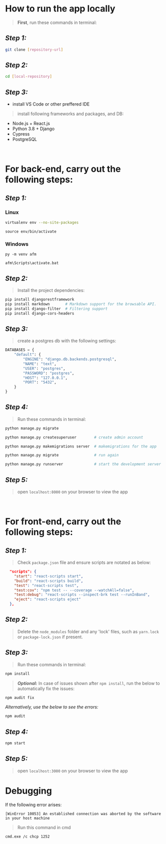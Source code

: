 # **How to run the app locally**

>**First**, run these commands in terminal:
## _Step 1:_

```sh
git clone [repository-url]
```

## _Step 2:_

```sh
cd [local-repository]
```

## _Step 3:_
- install VS Code or other preffered IDE

>install following frameworks and packages, and DB:
- Node.js + React.js
- Python 3.8 + Django
- Cypress
- PostgreSQL

<br />

# **For back-end, carry out the following steps:**

## _Step 1:_
### Linux
```sh
virtualenv env --no-site-packages
```
```
source env/bin/activate
```
### Windows 
```console
py -m venv afm
```
```console
afm\Scripts\activate.bat
```

## _Step 2:_
>Install the project dependencies:

```sh
pip install djangorestframework
pip install markdown       # Markdown support for the browsable API.
pip install django-filter  # Filtering support
pip install django-cors-headers
```

## _Step 3:_
>create a postgres db with the following settings:

```python
DATABASES = {
    "default": {
        "ENGINE": "django.db.backends.postgresql",
        "NAME": "text",
        "USER": "postgres",
        "PASSWORD": "postgres",
        "HOST": "127.0.0.1",
        "PORT": "5432",
    }
}
```

## _Step 4:_
>Run these commands in terminal:

```sh
python manage.py migrate

python manage.py createsuperuser        # create admin account

python manage.py makemigrations server  # makemigrations for the app

python manage.py migrate                # run again

python manage.py runserver              # start the development server
```

## _Step 5:_
>open `localhost:8000` on your browser to view the app

<br />

# **For front-end, carry out the following steps:**

## _Step 1:_
>Check `package.json` file and ensure scripts are notated as below:

```json
  "scripts": {
    "start": "react-scripts start",
    "build": "react-scripts build",
    "test": "react-scripts test",
    "test:cov": "npm test -- --coverage --watchAll=false",
    "test:debug": "react-scripts --inspect-brk test --runInBand",
    "eject": "react-scripts eject"
  },
```

## _Step 2:_
>Delete the `node_modules` folder and any 'lock' files, such as 
`yarn.lock` or `package-lock.json` if present.

## _Step 3:_
>Run these commands in terminal:
```sh
npm install
```

>**_Optional:_**
In case of issues shown after `npm install`, run the below to automatically fix the issues:

```sh
npm audit fix
```

_Alternatively, use the below to see the errors:_

```sh
npm audit
```

## _Step 4:_

```sh
npm start
```

## _Step 5:_
>open `localhost:3000` on your browser to view the app

# Debugging
If the following error arises: 

`[WinError 10053] An established connection was aborted by the software in your host machine`
> Run this command in cmd
```console
cmd.exe /c chcp 1252
```

